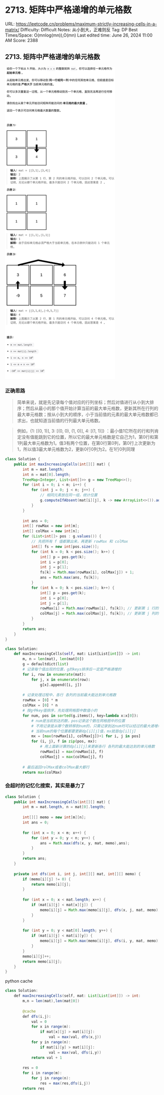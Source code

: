 # 2713. 矩阵中严格递增的单元格数

URL: https://leetcode.cn/problems/maximum-strictly-increasing-cells-in-a-matrix/
Difficulty: Difficult
Notes: 从小到大，正难则反
Tag: DP
Best Times/Space: O(mnlog(mn)),O(mn)
Last edited time: June 26, 2024 11:00 AM
Score: 2388

## 2713. 矩阵中严格递增的单元格数

![Untitled](image/2713%20%E7%9F%A9%E9%98%B5%E4%B8%AD%E4%B8%A5%E6%A0%BC%E9%80%92%E5%A2%9E%E7%9A%84%E5%8D%95%E5%85%83%E6%A0%BC%E6%95%B0/fd1c1037-4eb0-48c4-a058-d35e0542f403.png)

### 正确思路

> 简单来说，就是先记录每个值对应的行列坐标；然后对值进行从小到大排序；然后从最小的那个值开始计算当前的最大单元格数，更新其所在行列的最大单元格数；按从小到大的顺序，小于当前值的元素的最大单元格数都已求出，也就知道当前值的行列最大单元格数。
> 

> 例如，{1: [(0, 1)], 3: [(0, 0), (1, 0)], 4: [(1, 1)]} ：最小值1它所在的行和列肯定没有值能跳到它的位置，所以它的最大单元格数是它自己为1，第0行和第1列最大单元格数为1。值3有两个位置，在第0行第0列，第0行上次更新为1，所以值3最大单元格数为2，更新0行0列为2。在1行0列同理
> 

```java
class Solution {
    public int maxIncreasingCells(int[][] mat) {
        int m = mat.length;
        int n = mat[0].length;
        TreeMap<Integer, List<int[]>> g = new TreeMap<>();
        for (int i = 0; i < m; i++) {
            for (int j = 0; j < n; j++) {
                // 相同元素放在同一组，统计位置
                g.computeIfAbsent(mat[i][j], k -> new ArrayList<>()).add(new int[]{i, j});
            }
        }

        int ans = 0;
        int[] rowMax = new int[m];
        int[] colMax = new int[n];
        for (List<int[]> pos : g.values()) {
            // 先把所有 f 值都算出来，再更新 rowMax 和 colMax
            int[] fs = new int[pos.size()];
            for (int k = 0; k < pos.size(); k++) {
                int[] p = pos.get(k);
                int i = p[0];
                int j = p[1];
                fs[k] = Math.max(rowMax[i], colMax[j]) + 1;
                ans = Math.max(ans, fs[k]);
            }
            for (int k = 0; k < pos.size(); k++) {
                int[] p = pos.get(k);
                int i = p[0];
                int j = p[1];
                rowMax[i] = Math.max(rowMax[i], fs[k]); // 更新第 i 行的最大 f 值
                colMax[j] = Math.max(colMax[j], fs[k]); // 更新第 j 列的最大 f 值
            }
        }
        return ans;
    }
}
```

```python
class Solution:
    def maxIncreasingCells(self, mat: List[List[int]]) -> int:
        m, n = len(mat), len(mat[0])
        g = defaultdict(list)
        # 记录每个值出现的位置，g的keys排序后一定是严格递增的
        for i, row in enumerate(mat):
            for j, x in enumerate(row):
                g[x].append([i, j])
        
        # 记录处理过程中，各行 各列的当前最大能达到单元格数
        rowMax = [0] * m
        colMax = [0] * n
        # 按g中key值排序，先处理网格图中数值小的
        for num, pos in sorted(g.items(), key=lambda x:x[0]):
            # num是当前到达的数，pos记录这个数在网格图中的位置
            # 不用记录是从哪个数转移到num的，只需记录到达num时可以经过的最大递增单元格数
            # 当前num的每个位置都要更新dp[i][j]值，mx就是dp[i][j]
            mx = [max(rowMax[i], colMax[j])+1 for i, j in pos]
            for (i, j), f in zip(pos, mx):
                # 用上面新计算的dp[i][j]来更新各行 各列的最大能达到的单元格数
                rowMax[i] = max(rowMax[i], f)
                colMax[j] = max(colMax[j], f)
        
        # 最后返回rolMax或者colMax最大都行
        return max(colMax)
```

### 会超时的记忆化搜索，其实是暴力了

```java
class Solution {
    public int maxIncreasingCells(int[][] mat) {
        int m = mat.length, n = mat[0].length;

        int[][] memo = new int[m][n];
        int ans = 0;

        for (int x = 0; x < m; x++) {
            for (int y = 0; y < n; y++) {
                ans = Math.max(dfs(x, y, mat, memo),ans);
            }
        }
        return ans;
    }

    private int dfs(int i, int j, int[][] mat, int[][] memo) {
        if (memo[i][j] != 0) {
            return memo[i][j];
        }

        for (int x = 0; x < mat.length; x++) {
            if (mat[i][j] < mat[x][j]) {
                memo[i][j] = Math.max(memo[i][j], dfs(x, j, mat, memo));
            }
        }

        for (int y = 0; y < mat[0].length; y++) {
            if (mat[i][j] < mat[i][y]) {
                memo[i][j] = Math.max(memo[i][j], dfs(i, y, mat, memo));
            }
        }
        memo[i][j]++;
        return memo[i][j];
    }
}
```

python cache

```java
class Solution:
    def maxIncreasingCells(self, mat: List[List[int]]) -> int:
        m,n = len(mat),len(mat[0])
        
        @cache
        def dfs(i,j):
            val = 0
            for x in range(m):
                if mat[x][j] > mat[i][j]:
                    val = max(val, dfs(x,j))
            for y in range(n):
                if mat[i][y] > mat[i][j]:
                    val = max(val, dfs(i,y))
            return val + 1

        res = 0
        for i in range(m):
            for j in range(n):
                res = max(res,dfs(i,j))
        return res

        
```